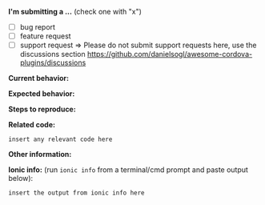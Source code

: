 **I'm submitting a ...**  (check one with "x")
- [ ] bug report
- [ ] feature request
- [ ] support request => Please do not submit support requests here, use the discussions section https://github.com/danielsogl/awesome-cordova-plugins/discussions

**Current behavior:**
<!-- Describe how the bug manifests. -->

**Expected behavior:**
<!-- Describe what the behavior would be without the bug. -->

**Steps to reproduce:**
<!-- If you are able to illustrate the bug or feature request with an example, please provide steps to reproduce. -->

**Related code:**

```
insert any relevant code here
```

**Other information:**
<!-- List any other information that is relevant to your issue. Stack traces, related issues, suggestions on how to fix, Stack Overflow links, forum links, etc. -->

**Ionic info:** (run `ionic info` from a terminal/cmd prompt and paste output below):

```
insert the output from ionic info here
```
